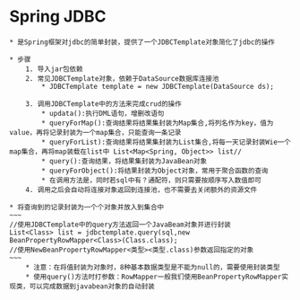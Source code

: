 # Spring JDBC
	* 是Spring框架对jdbc的简单封装，提供了一个JDBCTemplate对象简化了jdbc的操作
	
	* 步骤
		1. 导入jar包依赖
		2. 常见JDBCTemplate对象，依赖于DataSource数据库连接池
			* JDBCTemplate template = new JDBCTemplate(DataSource ds);
			
		3. 调用JDBCTemplate中的方法来完成crud的操作
			* updata():执行DML语句，增删改语句
			* queryForMap():查询结果将结果集封装为Map集合,将列名作为key，值为value，再将记录封装为一个map集合，只能查询一条记录
			* queryForList):查询结果将结果集封装为List集合,将每一天记录封装Wie一个map集合，再将map装载在list中 List<Map<Spring, Object>> list//
			* query():查询结果，将结果集封装为JavaBean对象
			* queryForObject():将结果封装为Object对象，常用于聚合函数的查询
			* 在调用方法是，同时若sql中有？通配符，则只需要按顺序写入数值即可
		4. 调用之后会自动将连接对象返回到连接池，也不需要去关闭额外的资源文件
		
	* 将查询到的记录封装为一个个对象并放入到集合中
	~~~
	//使用JDBCTemplate中的query方法返回一个JavaBeam对象并进行封装
	List<Class> list = jdbctemplate.query(sql,new BeanPropertyRowMapper<Class>(Class.class); 
	//使用NewBeanPropertyRowMapper<类型><类型.class)参数返回指定的对象
	~~~
		* 注意：在将值封装为对象时，8种基本数据类型是不能为null的，需要使用封装类型
		* 使用query()方法时打参数：RowMapper一般我们使用BeanPropertyRowMapper实现类，可以完成数据到javabean对象的自动封装